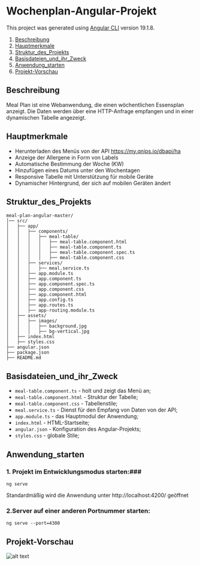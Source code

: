 # Wochenplan-Angular-Projekt

This project was generated using [Angular CLI](https://github.com/angular/angular-cli) version 19.1.8.

1. [Beschreibung](#Beschreibung)
2. [Hauptmerkmale](#Hauptmerkmale)
3. [Struktur_des_Projekts](#Struktur_des_Projekts)
4. [Basisdateien_und_ihr_Zweck](#Basisdateien_und_ihr_Zweck)
5. [Anwendung_starten](#Anwendung_starten)
6. [Projekt-Vorschau](#Projekt-Vorschau)

## Beschreibung


Meal Plan ist eine Webanwendung, die einen wöchentlichen Essensplan anzeigt. Die Daten werden über eine HTTP-Anfrage empfangen und in einer dynamischen Tabelle angezeigt.

## Hauptmerkmale

- Herunterladen des Menüs von der API https://my.qnips.io/dbapi/ha
- Anzeige der Allergene in Form von Labels
- Automatische Bestimmung der Woche (KW)
- Hinzufügen eines Datums unter den Wochentagen
- Responsive Tabelle mit Unterstützung für mobile Geräte
- Dynamischer Hintergrund, der sich auf mobilen Geräten ändert

## Struktur_des_Projekts
```
meal-plan-angular-master/
│── src/
│   ├── app/
│   │   ├── components/
│   │   │   ├── meal-table/
│   │   │   │   ├── meal-table.component.html
│   │   │   │   ├── meal-table.component.ts
│   │   │   │   ├── meal-table.component.spec.ts
│   │   │   │   ├── meal-table.component.css
│   │   ├── services/
│   │   │   ├── meal.service.ts
│   │   ├── app.module.ts
│   │   ├── app.component.ts
│   │   ├── app.component.spec.ts
│   │   ├── app.component.сss
│   │   ├── app.component.html
│   │   ├── app.config.ts
│   │   ├── app.routes.ts
│   │   ├── app-routing.module.ts
│   ├── assets/
│   │   ├── images/
│   │   │   ├── background.jpg
│   │   │   ├── bg-vertical.jpg
│   ├── index.html
│   ├── styles.css
├── angular.json
├── package.json
├── README.md
```

## Basisdateien_und_ihr_Zweck

- ```meal-table.component.ts``` - holt und zeigt das Menü an;
- ```meal-table.component.html``` - Struktur der Tabelle;
- ```meal-table.component.css``` - Tabellenstile;
- ```meal.service.ts``` - Dienst für den Empfang von Daten von der API;
- ```app.module.ts``` - das Hauptmodul der Anwendung;
- ```index.html``` - HTML-Startseite;
- ```angular.json``` - Konfiguration des Angular-Projekts;
- ```styles.css``` - globale Stile;

## Anwendung_starten

### 1. Projekt im Entwicklungsmodus starten:###
```ng serve```

Standardmäßig wird die Anwendung unter http://localhost:4200/ geöffnet

### 2.Server auf einer anderen Portnummer starten: ###

```ng serve --port=4300```

## Projekt-Vorschau
![alt text](<Frame 30.jpg>)
